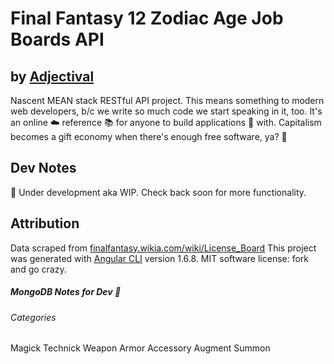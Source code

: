 # Final Fantasy 12 Zodiac Age Job Boards API
## by [Adjectival](alexanderjacks.biz)

Nascent MEAN stack RESTful API project. This means something to modern web developers, b/c we write so much code we start speaking in it, too.
It's an online :cloud: reference :books: for anyone to build applications :iphone: with. Capitalism becomes a gift economy when there's enough free software, ya? :gift:

## Dev Notes
:construction: Under development aka WIP. Check back soon for more functionality.

## Attribution
Data scraped from [finalfantasy.wikia.com/wiki/License_Board](finalfantasy.wikia.com/wiki/License_Board)
This project was generated with [Angular CLI](https://github.com/angular/angular-cli) version 1.6.8.
MIT software license: fork and go crazy.


##### MongoDB Notes for Dev :pill:
###### Categories
Magick
Technick
Weapon
Armor
Accessory
Augment
Summon
